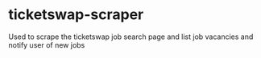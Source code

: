 # ticketswap-scraper
Used to scrape the ticketswap job search page and list job vacancies and notify user of new jobs
